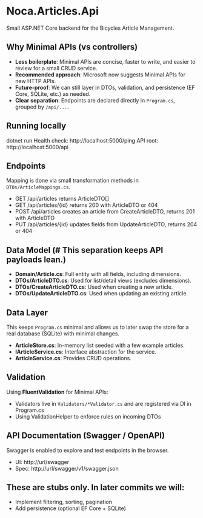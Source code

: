# Noca.Articles.Api
Small ASP.NET Core backend for the Bicycles Article Management.

## Why Minimal APIs (vs controllers)
- **Less boilerplate**: Minimal APIs are concise, faster to write, and easier to review for a small CRUD service.
- **Recommended approach**: Microsoft now suggests Minimal APIs for new HTTP APIs.
- **Future-proof**: We can still layer in DTOs, validation, and persistence (EF Core, SQLite, etc.) as needed.
- **Clear separation**: Endpoints are declared directly in `Program.cs`, grouped by `/api/...`.

## Running locally
dotnet run
Health check: http://localhost:5000/ping
API root: http://localhost:5000/api

## Endpoints
Mapping is done via small transformation methods in `DTOs/ArticleMappings.cs`.
- GET /api/articles        returns ArticleDTO[]
- GET /api/articles/{id}   returns 200 with ArticleDTO or 404
- POST /api/articles       creates an article from CreateArticleDTO, returns 201 with ArticleDTO
- PUT /api/articles/{id}   updates fields from UpdateArticleDTO, returns 204 or 404

## Data Model (# This separation keeps API payloads lean.)
- **Domain/Article.cs**: Full entity with all fields, including dimensions.
- **DTOs/ArticleDTO.cs**: Used for list/detail views (excludes dimensions).
- **DTOs/CreateArticleDTO.cs**: Used when creating a new article.
- **DTOs/UpdateArticleDTO.cs**: Used when updating an existing article.

## Data Layer
This keeps `Program.cs` minimal and allows us to later swap the store for a real database (SQLite) with minimal changes.
- **ArticleStore.cs**: In-memory list seeded with a few example articles.
- **IArticleService.cs**: Interface abstraction for the service.
- **ArticleService.cs**: Provides CRUD operations.

## Validation
Using **FluentValidation** for Minimal APIs:
- Validators live in `Validators/*Validator.cs` and are registered via DI in Program.cs
- Using ValidationHelper to enforce rules on incoming DTOs

## API Documentation (Swagger / OpenAPI)
Swagger is enabled to explore and test endpoints in the browser.
- UI: http://url/swagger
- Spec: http://url/swagger/v1/swagger.json


## These are stubs only. In later commits we will:
- Implement filtering, sorting, pagination
- Add persistence (optional EF Core + SQLite)